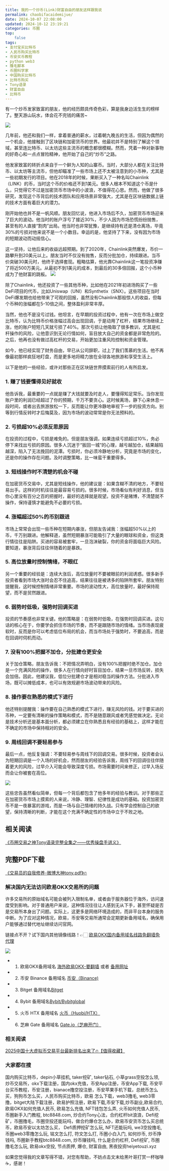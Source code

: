 ```yaml
---
title: 我的一个炒币(Link)财富自由的朋友这样跟我说
permalink: chaobifacaidemijue/
date: 2024-10-07 22:08:00
updated: 2024-10-12 23:19:21
categories: 币圈
top:
    false
tags:
- 支付宝买比特币
- 人民币购买比特币
- 币安买币教程
- python web3
- 撸毛脚本
- 币圈科学家
- 中国购买比特币
- 比特币购买
- Tony语录
- 财富自由
- 比特币
---
```


有一个炒币发家致富的朋友，他的经历颇具传奇色彩，算是我身边活生生的榜样了。整天游山玩水，体会花不完钱的痛苦~

![](https://ac63e02.webp.li/chaobifacaidemijue-001.png)

几年前，他还和我们一样，拿着普通的薪水，过着朝九晚五的生活，但因为偶然的一个机会，他接触到了区块链和加密货币的世界。他最初并不是特别了解这个领域，甚至连比特币、以太坊这些主流币的概念都很模糊。然而，凭着一种对新事物的好奇心和一点点冒险精神，他开始了自己的“炒币”之路。

他发家致富的转折点来自于一个鲜为人知的山寨币。当时，大部分人都在关注比特币、以太坊等主流币，但他却瞄准了一些市场上还不太被注意到的小币种，尤其是一些初期发行的项目。他在2018年的时候，果断买入了一种名叫Chainlink（LINK）的币，当时这个币的价格还不到1美元。很多人根本不知道这个币是什么，只觉得它不过是加密货币市场中的小波浪，不值得花心思。然而，他做了很多研究，发现这个币背后的技术团队和应用场景非常强大，尤其是在区块链数据上链的技术方面有着巨大的潜力。

刚开始他也并不是一帆风顺。朋友回忆说，他进入市场后不久，加密货币市场迎来了巨大的波动。他当时的账户浮亏了接近30%，不少人因为市场恐慌纷纷抛售，甚至有的人直接“割肉”出局。他当时也非常犹豫，是继续持有还是清仓离场，毕竟30%的亏损对他来说不是一个小数目。幸运的是，他坚持了下来，没有因为市场的短期波动而动摇信心。

这一坚持，让他后来的收益远超预期。到了2020年，Chainlink突然爆发，币价一路攀升到20美元以上。朋友当时不仅没有抛售，反而分批加仓，持续跟进。当币价突破30美元时，他终于选择套现。粗略估算，他光靠Chainlink这一笔投资净赚了将近500万美元。从最初不到1美元的成本，到最后的30多倍回报，这个小币种成为了他财富的跳板。
![](https://ac63e02.webp.li/chaobifacaidemijue-002.png)

除了Chainlink，他还投资了一些其他币种，比如他在2021年初进场购买了一些DeFi项目的代币，比如Uniswap（UNI）和Synthetix（SNX）。这些项目在当时DeFi爆发期也给他带来了可观的回报，虽然没有Chainlink那般惊人的收益，但每个币种的涨幅都在5-10倍之间，整体盈利非常丰厚。

当然，他也不是没亏过钱。他坦言，在早期的投资过程中，他有一次在市场上做空比特币，认为比特币价格涨幅过高会出现回调，于是动用了杠杆，结果市场继续上涨，他的账户短短几天就亏损了40%。那次亏损让他吸取了很多教训，尤其是杠杆操作的风险，让他意识到无论行情如何，盲目放大自己的资金都是非常危险的。之后，他再也没有做过高杠杆的交易，开始更加注重风险控制和资金管理。

如今，他已经实现了财务自由，早已从公司辞职，过上了我们羡慕的生活。他不再像最初那样疯狂地盯盘，而是更多地将精力放在全球各地旅游和享受生活上。

以下是他的一些经验，或许对那些正在区块链世界摸索前行的人有所启发。

### 1. 赚了钱要懂得见好就收
他告诉我，最重要的一点就是赚了大钱就要及时走人，要懂得知足常乐。当你发现账户里的利润已经超过了你的预期，千万不要贪心。这时候离场，静下心来休息一段时间，或者出去旅游放松一下，反而能让你更冷静地审视下一步的投资方向。别等到行情反转时才后悔莫及，因为市场的波动常常是你无法预料的。

### 2. 亏损超10%必须反思原因
在投资的过程中，亏损是难免的。但是朋友强调，如果连续亏损超过10%，务必停下来找出亏损的原因。很多人沉迷于“扳回一城”的心理，越亏越加仓，结果越陷越深，陷入了无法挽回的泥潭。亏损时，你必须冷静地分析，究竟是市场的变化，还是你的操作存在问题。及时调整策略，比一味蛮干重要得多。

### 3. 短线操作时不清楚的机会不碰
在加密货币交易中，尤其是短线操作，他的建议是：如果含糊不清的地方，不要轻易出手。这样的时机往往是最容易亏损的。很多时候，市场看似有利好消息，但当你心里没有百分之百的把握时，最好的选择就是观望。投资不是赌博，不清楚就不操作，保持谨慎才能避免不必要的亏损。

### 4. 涨幅超过50%的币别跟进
市场上常常会出现一些币种在短期内暴涨，但朋友告诫我：涨幅超50%以上的币，千万别跟进。他解释道，虽然短期暴涨可能吸引了大量的眼球和资金，但这类行情往往是陷阱。买进的容易被套牢，一旦泡沫破裂，你的资金将面临巨大风险。要知道，暴涨背后往往伴随着的是暴跌。

### 5. 高位放量时控制情绪，不眼红
另一个重要的经验是：连续大涨后，高位放量时不要被眼前的利润诱惑。很多新手投资者看到市场大涨时会忍不住追高，结果往往是被诱多的陷阱所套牢。朋友特别提醒我，这时候控制情绪非常重要。市场的波动性大，高位放量时，最好保持观望，而不是贸然跟进。

### 6. 弱势时低吸，强势时回调买进
投资的节奏感也非常关键。他的策略是：在弱势时低吸，在强势时回调买进。这句话的核心在于，你要学会抓住市场的节奏，而不是跟随市场的情绪。当市场表现疲软时，反而是你可以考虑低位布局的机会，而当市场处于强势时，不要追高，而是在回调时伺机而动。

### 7. 没有100%把握不加仓，分批建仓更安全
关于加仓策略，朋友告诉我：不把情况弄明白，没有100%把握时绝不加仓。加仓是一个充满风险的操作，很多人在行情向好时盲目加仓，结果一旦市场反转，损失会加倍。因此，他建议我，低位分批建仓才是相对稳当的操作方法。分批进入市场，既可以摊低成本，也可以有效规避市场波动带来的风险。

### 8. 操作要在熟悉的模式下进行
他还特别提醒我：操作要在自己熟悉的模式下进行，赚无风险的钱。对于要买进的币种，一定要有清晰的操作策略和模式，而不是随意跟风或者凭感觉做决定。无论是技术分析还是基本面分析，都必须建立在你熟悉且有经验的基础上，这样才能在不确定的市场中保持相对的安全。

### 9. 周线回调不要轻易参与
最后一点，他反复强调：不要轻易参与周线下的回调交易。很多时候，投资者会认为短期回调是一个入场的好机会，然而朋友的经验告诉我，周线下的回调往往伴随着更大的风险，过早介入可能会导致深度亏损。市场需要时间来修正，过早入场反而会让你被套在高位。

![](https://ac63e02.webp.li/chaobifacaidemijue-003.png)


这些忠告虽然看似简单，但每一个背后都包含了他多年的经验与教训。对于那些正在加密货币市场上摸索的人来说，冷静、理智、纪律性是成功的基础。投资加密货币不是一夜暴富的游戏，而是一场与自己情绪的持久战。只有学会控制自己的欲望，保持清晰的判断，才能在这个充满不确定性的市场中立于不败之地。


## 相关阅读
[《币圈交易之神Tony语录完整全集之——优秀操盘手讲义》](https://heiyetouzi.xyz/tony-yulu-youxiucaopanshoujiangyi)

## 完整PDF下载
[《交易员的自我修养-微博大神tony.pdf》🔥](https://heiyetouzi.xyz/downloads)

### 解决国内无法访问欧易OKX交易所的问题
许多交易所的原始域名可能会被列入限制名单，或者由于服务器位于海外，访问速度受到影响。对于普通用户来说，这种情况往往让人感到无从下手，甚至怀疑是否是交易所本身出了问题。实际上，这更多是网络环境造成的，而非平台本身的服务中断。为了应对这种情况，欧易，币安等交易所通常会定期更新备用域名，确保用户能够通过替代地址继续访问官网。

链接点不开？试下国内其他镜像线路！👉🏻 [欧易OKX国内备用域名线路免翻墙免代理](https://vlink.cc/okxcn)

[![](https://307e939.webp.li/20250812124552161.png)](https://vlink.cc/okxcn)


- 1. 欧易OKX备用域名 [海外欧易OKX-要翻墙](https://www.okx.com/zh-hans/join/76527935) 或者 [备用网址](https://www.chouyi.kim/zh-hans/join/76527935) 
- 2. 币安 Binance 备用域名 [币安（Binance)](https://binanceuz.co/zh-CN/register?ref=36457687)
- 3. Bitget 备用域名[Bitget](https://www.glassgs.com/zh-CN/referral/register?from=referral&clacCode=VRNEYUTR)
- 4. Bybit 备用域名[Bybit/Bybitglobal](https://www.bybitglobal.com/zh-MY/invite/?ref=VMKORMM)
- 5. 火币 HTX 备用域名 [火币（Huobi/HTX）](https://www.htx.com/invite/zh-cn/1f?invite_code=whf45223)
- 6. 芝麻 Gate 备用域名 [Gate.io（芝麻开门）](https://www.gateex.cc/zh/signup?ref_type=103&ref=A1ERAQ)

### 相关阅读
[2025中国十大虚拟币交易平台最新排名出来了🔥【值得收藏】](https://btc8848.com/top-10-exchanges/)


###  大家都在搜
国内购买比特币，depin小草挂机, taker挖矿, taker钻石, 小草grass空投怎么领, 炒币交易所，okx下载注册，国内okx充值，币安App注册，币安App下载, 币安平台买币教程，币安注册，bianace撸空投注册，币安苹果手机下载，总统币怎么买，狗狗币怎么买，人民币购买比特币，欧易 怎么下载，web3撸毛, web3零撸，bitget大陆下载注册，欧易护照注册，欧易下载,币安下载,炒币副业,欧易合约, 欧易OKX如何充值人民币, 欧易怎么充值, NFT钱包怎么弄, 火币如何充值人民币, 币圈新手入门教程, btc8848.com, 炒合约Tony心法，合约杠杆bit浪浪，Defi挖矿，币圈撸毛，币圈空投还能玩吗，做合约爆仓怎么办，欧易币安货币怎么买总统币，欧易币安以太坊怎么买， Defi质押挖矿怎么玩, NFT还能玩吗, we3空投撸毛, 币圈web3零撸怎么玩, 铭文怎么打, 符文怎么打, 币圈小白入门, 如何炒币, 炒币挣钱吗, 币圈新手教程btc8848.com, 炒币赚钱吗, 什么是合约杠杆, Defi挖矿, 币圈撸毛怎么玩, 欧易okx空投, 节点质押, 爆仓, 财富自由, 黑夜投资heiyetouzi.xyz

如果您觉得我的文章写得不错，对您有帮助，不妨点击文末给黑叶哥打赏一杯咖啡☕️，感谢！